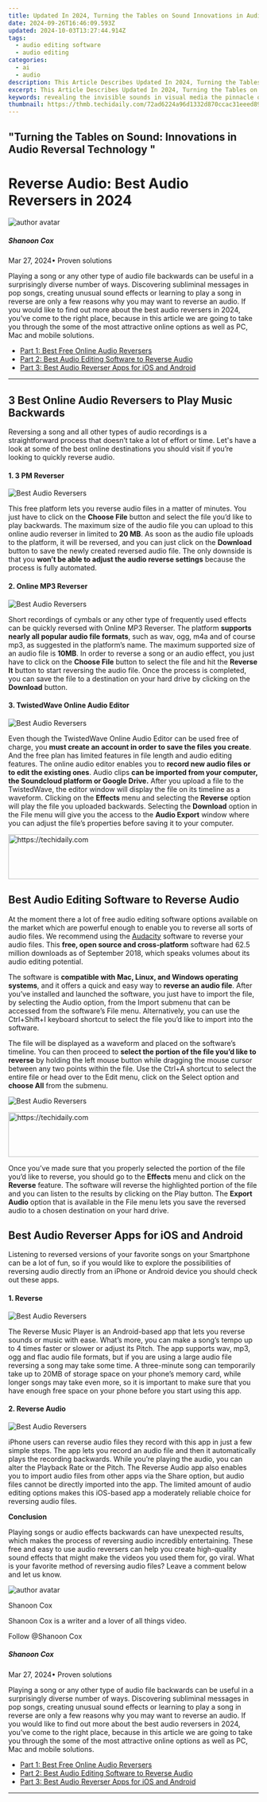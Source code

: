 ```yaml
---
title: Updated In 2024, Turning the Tables on Sound Innovations in Audio Reversal Technology
date: 2024-09-26T16:46:09.593Z
updated: 2024-10-03T13:27:44.914Z
tags: 
  - audio editing software
  - audio editing
categories: 
  - ai
  - audio
description: This Article Describes Updated In 2024, Turning the Tables on Sound Innovations in Audio Reversal Technology
excerpt: This Article Describes Updated In 2024, Turning the Tables on Sound Innovations in Audio Reversal Technology
keywords: revealing the invisible sounds in visual media the pinnacle of technology,techniques for sound isolation preventing noise contamination in audio capture,turning the tables on sound innovations in audio reversal technology,blending the tunes and pictures a step by step guide to audio video integration in current technology,mastering audio levels comprehensive tutorial on normalization techniques in vlc,innovations in audio production adding subtle fading techniques to your toolkit,the secrets of sound regulation mastering audio levels in davinci resolve
thumbnail: https://thmb.techidaily.com/72ad6224a96d1332d870ccac31eeed89a25da9895e91d61d746d246092f66e50.png
---
```


## "Turning the Tables on Sound: Innovations in Audio Reversal Technology "

# Reverse Audio: Best Audio Reversers in 2024

![author avatar](https://images.wondershare.com/filmora/article-images/shannon-cox.jpg)

##### Shanoon Cox

 Mar 27, 2024• Proven solutions

Playing a song or any other type of audio file backwards can be useful in a surprisingly diverse number of ways. Discovering subliminal messages in pop songs, creating unusual sound effects or learning to play a song in reverse are only a few reasons why you may want to reverse an audio. If you would like to find out more about the best audio reversers in 2024, you’ve come to the right place, because in this article we are going to take you through the some of the most attractive online options as well as PC, Mac and mobile solutions.

* [Part 1: Best Free Online Audio Reversers](#part1)
* [Part 2: Best Audio Editing Software to Reverse Audio](#part2)
* [Part 3: Best Audio Reverser Apps for iOS and Android](#part3)

---

## 3 Best Online Audio Reversers to Play Music Backwards

Reversing a song and all other types of audio recordings is a straightforward process that doesn’t take a lot of effort or time. Let's have a look at some of the best online destinations you should visit if you’re looking to quickly reverse audio.

#### 1. 3 PM Reverser

![Best Audio Reversers](https://images.wondershare.com/filmora/article-images/mp3-reverser-audio-reverser.jpg)

This free platform lets you reverse audio files in a matter of minutes. You just have to click on the **Choose File** button and select the file you’d like to play backwards. The maximum size of the audio file you can upload to this online audio reverser in limited to **20 MB**. As soon as the audio file uploads to the platform, it will be reversed, and you can just click on the **Download** button to save the newly created reversed audio file. The only downside is that you **won’t be able to adjust the audio reverse settings** because the process is fully automated.

#### 2. Online MP3 Reverser

![Best Audio Reversers](https://images.wondershare.com/filmora/article-images/online-mp3-reverser-audio.jpg)

Short recordings of cymbals or any other type of frequently used effects can be quickly reversed with Online MP3 Reverser. The platform **supports nearly all popular audio file formats**, such as wav, ogg, m4a and of course mp3, as suggested in the platform’s name. The maximum supported size of an audio file is **10MB**. In order to reverse a song or an audio effect, you just have to click on the **Choose File** button to select the file and hit the **Reverse It** button to start reversing the audio file. Once the process is completed, you can save the file to a destination on your hard drive by clicking on the **Download** button.

#### 3. TwistedWave Online Audio Editor

![Best Audio Reversers](https://images.wondershare.com/filmora/article-images/twistedwave-online-audio-reverser.jpg)

Even though the TwistedWave Online Audio Editor can be used free of charge, you **must create an account in order to save the files you create**. And the free plan has limited features in file length and audio editing features. The online audio editor enables you to **record new audio files or to edit the existing ones**. Audio clips **can be imported from your computer, the Soundcloud platform or Google Drive.** After you upload a file to the TwistedWave, the editor window will display the file on its timeline as a waveform. Clicking on the **Effects** menu and selecting the **Reverse** option will play the file you uploaded backwards. Selecting the **Download** option in the File menu will give you the access to the **Audio Export** window where you can adjust the file’s properties before saving it to your computer.

<!-- affiliate ads begin -->
<a href="https://ephamedtechinc.pxf.io/c/5597632/2137209/26400" target="_top" id="2137209">
  <img src="//a.impactradius-go.com/display-ad/26400-2137209" border="0" alt="https://techidaily.com" width="728" height="90"/>
</a>
<img height="0" width="0" src="https://ephamedtechinc.pxf.io/i/5597632/2137209/26400" style="position:absolute;visibility:hidden;" border="0" />
<!-- affiliate ads end -->

## Best Audio Editing Software to Reverse Audio

At the moment there a lot of free audio editing software options available on the market which are powerful enough to enable you to reverse all sorts of audio files. We recommend using the [Audacity](https://www.audacityteam.org/) software to reverse your audio files. This **free, open source and cross-platform** software had 62.5 million downloads as of September 2018, which speaks volumes about its audio editing potential.

The software is **compatible with Mac, Linux, and Windows operating systems**, and it offers a quick and easy way to **reverse an audio file**. After you’ve installed and launched the software, you just have to import the file, by selecting the Audio option, from the Import submenu that can be accessed from the software’s File menu. Alternatively, you can use the Ctrl+Shift+I keyboard shortcut to select the file you’d like to import into the software.

The file will be displayed as a waveform and placed on the software’s timeline. You can then proceed to **select the portion of the file you’d like to reverse** by holding the left mouse button while dragging the mouse cursor between any two points within the file. Use the Ctrl+A shortcut to select the entire file or head over to the Edit menu, click on the Select option and **choose All** from the submenu.

![Best Audio Reversers](https://images.wondershare.com/filmora/article-images/audacity-reverse-audio.jpg)

<!-- affiliate ads begin -->
<a href="https://ephamedtechinc.pxf.io/c/5597632/2136621/26400" target="_top" id="2136621">
  <img src="//a.impactradius-go.com/display-ad/26400-2136621" border="0" alt="https://techidaily.com" width="728" height="90"/>
</a>
<img height="0" width="0" src="https://ephamedtechinc.pxf.io/i/5597632/2136621/26400" style="position:absolute;visibility:hidden;" border="0" />
<!-- affiliate ads end -->

Once you’ve made sure that you properly selected the portion of the file you’d like to reverse, you should go to the **Effects** menu and click on the **Reverse** feature. The software will reverse the highlighted portion of the file and you can listen to the results by clicking on the Play button. The **Export Audio** option that is available in the File menu lets you save the reversed audio to a chosen destination on your hard drive.

## Best Audio Reverser Apps for iOS and Android

Listening to reversed versions of your favorite songs on your Smartphone can be a lot of fun, so if you would like to explore the possibilities of reversing audio directly from an iPhone or Android device you should check out these apps.

#### 1. Reverse

![Best Audio Reversers](https://images.wondershare.com/filmora/article-images/reverse-music-player-android-audio-reverser.jpg)

The Reverse Music Player is an Android-based app that lets you reverse sounds or music with ease. What’s more, you can make a song’s tempo up to 4 times faster or slower or adjust its Pitch. The app supports wav, mp3, ogg and flac audio file formats, but if you are using a large audio file reversing a song may take some time. A three-minute song can temporarily take up to 20MB of storage space on your phone’s memory card, while longer songs may take even more, so it is important to make sure that you have enough free space on your phone before you start using this app.

#### 2. Reverse Audio

![Best Audio Reversers](https://images.wondershare.com/filmora/article-images/reverse-audio-ios-audio-reverser.jpg)

iPhone users can reverse audio files they record with this app in just a few simple steps. The app lets you record an audio file and then it automatically plays the recording backwards. While you’re playing the audio, you can alter the Playback Rate or the Pitch. The Reverse Audio app also enables you to import audio files from other apps via the Share option, but audio files cannot be directly imported into the app. The limited amount of audio editing options makes this iOS-based app a moderately reliable choice for reversing audio files.

**Conclusion**

Playing songs or audio effects backwards can have unexpected results, which makes the process of reversing audio incredibly entertaining. These free and easy to use audio reversers can help you create high-quality sound effects that might make the videos you used them for, go viral. What is your favorite method of reversing audio files? Leave a comment below and let us know.

![author avatar](https://images.wondershare.com/filmora/article-images/shannon-cox.jpg)

Shanoon Cox

Shanoon Cox is a writer and a lover of all things video.

Follow @Shanoon Cox

##### Shanoon Cox

 Mar 27, 2024• Proven solutions

Playing a song or any other type of audio file backwards can be useful in a surprisingly diverse number of ways. Discovering subliminal messages in pop songs, creating unusual sound effects or learning to play a song in reverse are only a few reasons why you may want to reverse an audio. If you would like to find out more about the best audio reversers in 2024, you’ve come to the right place, because in this article we are going to take you through the some of the most attractive online options as well as PC, Mac and mobile solutions.

* [Part 1: Best Free Online Audio Reversers](#part1)
* [Part 2: Best Audio Editing Software to Reverse Audio](#part2)
* [Part 3: Best Audio Reverser Apps for iOS and Android](#part3)

---

<!-- affiliate ads begin -->
<span id="1531879">
					<video width="864" height="1536" style="cursor:pointer"
           poster="//a.impactradius-go.com/display-clicktoplayimage/1531879.png"
           onclick="if(!this.playClicked){this.play();this.setAttribute('controls',true);this.playClicked=true;}">
	   <source src="//a.impactradius-go.com/display-ad/16446-1531879">
	   <img src="//a.impactradius-go.com/display-clicktoplayimage/1531879.png" style="border: none; height: 100%; width: 100%; object-fit: contain">
	</video>
	<div style="width:540px;text-align:center"><a href="javascript:window.open(decodeURIComponent('https%3A%2F%2Flaganoo.pxf.io%2Fc%2F5597632%2F1531879%2F16446'), '_blank');void(0);">Click here</a></div>
</span>
<img height="0" width="0" src="https://imp.pxf.io/i/5597632/1531879/16446" style="position:absolute;visibility:hidden;" border="0" />
<!-- affiliate ads end -->

## 3 Best Online Audio Reversers to Play Music Backwards

Reversing a song and all other types of audio recordings is a straightforward process that doesn’t take a lot of effort or time. Let's have a look at some of the best online destinations you should visit if you’re looking to quickly reverse audio.

#### 1. 3 PM Reverser

![Best Audio Reversers](https://images.wondershare.com/filmora/article-images/mp3-reverser-audio-reverser.jpg)

This free platform lets you reverse audio files in a matter of minutes. You just have to click on the **Choose File** button and select the file you’d like to play backwards. The maximum size of the audio file you can upload to this online audio reverser in limited to **20 MB**. As soon as the audio file uploads to the platform, it will be reversed, and you can just click on the **Download** button to save the newly created reversed audio file. The only downside is that you **won’t be able to adjust the audio reverse settings** because the process is fully automated.

#### 2. Online MP3 Reverser

![Best Audio Reversers](https://images.wondershare.com/filmora/article-images/online-mp3-reverser-audio.jpg)

Short recordings of cymbals or any other type of frequently used effects can be quickly reversed with Online MP3 Reverser. The platform **supports nearly all popular audio file formats**, such as wav, ogg, m4a and of course mp3, as suggested in the platform’s name. The maximum supported size of an audio file is **10MB**. In order to reverse a song or an audio effect, you just have to click on the **Choose File** button to select the file and hit the **Reverse It** button to start reversing the audio file. Once the process is completed, you can save the file to a destination on your hard drive by clicking on the **Download** button.

#### 3. TwistedWave Online Audio Editor

![Best Audio Reversers](https://images.wondershare.com/filmora/article-images/twistedwave-online-audio-reverser.jpg)

Even though the TwistedWave Online Audio Editor can be used free of charge, you **must create an account in order to save the files you create**. And the free plan has limited features in file length and audio editing features. The online audio editor enables you to **record new audio files or to edit the existing ones**. Audio clips **can be imported from your computer, the Soundcloud platform or Google Drive.** After you upload a file to the TwistedWave, the editor window will display the file on its timeline as a waveform. Clicking on the **Effects** menu and selecting the **Reverse** option will play the file you uploaded backwards. Selecting the **Download** option in the File menu will give you the access to the **Audio Export** window where you can adjust the file’s properties before saving it to your computer.

## Best Audio Editing Software to Reverse Audio

At the moment there a lot of free audio editing software options available on the market which are powerful enough to enable you to reverse all sorts of audio files. We recommend using the [Audacity](https://www.audacityteam.org/) software to reverse your audio files. This **free, open source and cross-platform** software had 62.5 million downloads as of September 2018, which speaks volumes about its audio editing potential.

The software is **compatible with Mac, Linux, and Windows operating systems**, and it offers a quick and easy way to **reverse an audio file**. After you’ve installed and launched the software, you just have to import the file, by selecting the Audio option, from the Import submenu that can be accessed from the software’s File menu. Alternatively, you can use the Ctrl+Shift+I keyboard shortcut to select the file you’d like to import into the software.

The file will be displayed as a waveform and placed on the software’s timeline. You can then proceed to **select the portion of the file you’d like to reverse** by holding the left mouse button while dragging the mouse cursor between any two points within the file. Use the Ctrl+A shortcut to select the entire file or head over to the Edit menu, click on the Select option and **choose All** from the submenu.

![Best Audio Reversers](https://images.wondershare.com/filmora/article-images/audacity-reverse-audio.jpg)

Once you’ve made sure that you properly selected the portion of the file you’d like to reverse, you should go to the **Effects** menu and click on the **Reverse** feature. The software will reverse the highlighted portion of the file and you can listen to the results by clicking on the Play button. The **Export Audio** option that is available in the File menu lets you save the reversed audio to a chosen destination on your hard drive.

<!-- affiliate ads begin -->
<a href="https://aligracehair.sjv.io/c/5597632/2135408/19272" target="_top" id="2135408">
  <img src="//a.impactradius-go.com/display-ad/19272-2135408" border="0" alt="https://techidaily.com" width="120" height="90"/>
</a>
<img height="0" width="0" src="https://aligracehair.sjv.io/i/5597632/2135408/19272" style="position:absolute;visibility:hidden;" border="0" />
<!-- affiliate ads end -->

## Best Audio Reverser Apps for iOS and Android

Listening to reversed versions of your favorite songs on your Smartphone can be a lot of fun, so if you would like to explore the possibilities of reversing audio directly from an iPhone or Android device you should check out these apps.

#### 1. Reverse

![Best Audio Reversers](https://images.wondershare.com/filmora/article-images/reverse-music-player-android-audio-reverser.jpg)

The Reverse Music Player is an Android-based app that lets you reverse sounds or music with ease. What’s more, you can make a song’s tempo up to 4 times faster or slower or adjust its Pitch. The app supports wav, mp3, ogg and flac audio file formats, but if you are using a large audio file reversing a song may take some time. A three-minute song can temporarily take up to 20MB of storage space on your phone’s memory card, while longer songs may take even more, so it is important to make sure that you have enough free space on your phone before you start using this app.

#### 2. Reverse Audio

![Best Audio Reversers](https://images.wondershare.com/filmora/article-images/reverse-audio-ios-audio-reverser.jpg)

iPhone users can reverse audio files they record with this app in just a few simple steps. The app lets you record an audio file and then it automatically plays the recording backwards. While you’re playing the audio, you can alter the Playback Rate or the Pitch. The Reverse Audio app also enables you to import audio files from other apps via the Share option, but audio files cannot be directly imported into the app. The limited amount of audio editing options makes this iOS-based app a moderately reliable choice for reversing audio files.

**Conclusion**

Playing songs or audio effects backwards can have unexpected results, which makes the process of reversing audio incredibly entertaining. These free and easy to use audio reversers can help you create high-quality sound effects that might make the videos you used them for, go viral. What is your favorite method of reversing audio files? Leave a comment below and let us know.

![author avatar](https://images.wondershare.com/filmora/article-images/shannon-cox.jpg)

Shanoon Cox

Shanoon Cox is a writer and a lover of all things video.

Follow @Shanoon Cox

##### Shanoon Cox

 Mar 27, 2024• Proven solutions

Playing a song or any other type of audio file backwards can be useful in a surprisingly diverse number of ways. Discovering subliminal messages in pop songs, creating unusual sound effects or learning to play a song in reverse are only a few reasons why you may want to reverse an audio. If you would like to find out more about the best audio reversers in 2024, you’ve come to the right place, because in this article we are going to take you through the some of the most attractive online options as well as PC, Mac and mobile solutions.

* [Part 1: Best Free Online Audio Reversers](#part1)
* [Part 2: Best Audio Editing Software to Reverse Audio](#part2)
* [Part 3: Best Audio Reverser Apps for iOS and Android](#part3)

---

## 3 Best Online Audio Reversers to Play Music Backwards

Reversing a song and all other types of audio recordings is a straightforward process that doesn’t take a lot of effort or time. Let's have a look at some of the best online destinations you should visit if you’re looking to quickly reverse audio.

#### 1. 3 PM Reverser

![Best Audio Reversers](https://images.wondershare.com/filmora/article-images/mp3-reverser-audio-reverser.jpg)

This free platform lets you reverse audio files in a matter of minutes. You just have to click on the **Choose File** button and select the file you’d like to play backwards. The maximum size of the audio file you can upload to this online audio reverser in limited to **20 MB**. As soon as the audio file uploads to the platform, it will be reversed, and you can just click on the **Download** button to save the newly created reversed audio file. The only downside is that you **won’t be able to adjust the audio reverse settings** because the process is fully automated.

#### 2. Online MP3 Reverser

![Best Audio Reversers](https://images.wondershare.com/filmora/article-images/online-mp3-reverser-audio.jpg)

Short recordings of cymbals or any other type of frequently used effects can be quickly reversed with Online MP3 Reverser. The platform **supports nearly all popular audio file formats**, such as wav, ogg, m4a and of course mp3, as suggested in the platform’s name. The maximum supported size of an audio file is **10MB**. In order to reverse a song or an audio effect, you just have to click on the **Choose File** button to select the file and hit the **Reverse It** button to start reversing the audio file. Once the process is completed, you can save the file to a destination on your hard drive by clicking on the **Download** button.

#### 3. TwistedWave Online Audio Editor

![Best Audio Reversers](https://images.wondershare.com/filmora/article-images/twistedwave-online-audio-reverser.jpg)

Even though the TwistedWave Online Audio Editor can be used free of charge, you **must create an account in order to save the files you create**. And the free plan has limited features in file length and audio editing features. The online audio editor enables you to **record new audio files or to edit the existing ones**. Audio clips **can be imported from your computer, the Soundcloud platform or Google Drive.** After you upload a file to the TwistedWave, the editor window will display the file on its timeline as a waveform. Clicking on the **Effects** menu and selecting the **Reverse** option will play the file you uploaded backwards. Selecting the **Download** option in the File menu will give you the access to the **Audio Export** window where you can adjust the file’s properties before saving it to your computer.

## Best Audio Editing Software to Reverse Audio

At the moment there a lot of free audio editing software options available on the market which are powerful enough to enable you to reverse all sorts of audio files. We recommend using the [Audacity](https://www.audacityteam.org/) software to reverse your audio files. This **free, open source and cross-platform** software had 62.5 million downloads as of September 2018, which speaks volumes about its audio editing potential.

The software is **compatible with Mac, Linux, and Windows operating systems**, and it offers a quick and easy way to **reverse an audio file**. After you’ve installed and launched the software, you just have to import the file, by selecting the Audio option, from the Import submenu that can be accessed from the software’s File menu. Alternatively, you can use the Ctrl+Shift+I keyboard shortcut to select the file you’d like to import into the software.

The file will be displayed as a waveform and placed on the software’s timeline. You can then proceed to **select the portion of the file you’d like to reverse** by holding the left mouse button while dragging the mouse cursor between any two points within the file. Use the Ctrl+A shortcut to select the entire file or head over to the Edit menu, click on the Select option and **choose All** from the submenu.

![Best Audio Reversers](https://images.wondershare.com/filmora/article-images/audacity-reverse-audio.jpg)

Once you’ve made sure that you properly selected the portion of the file you’d like to reverse, you should go to the **Effects** menu and click on the **Reverse** feature. The software will reverse the highlighted portion of the file and you can listen to the results by clicking on the Play button. The **Export Audio** option that is available in the File menu lets you save the reversed audio to a chosen destination on your hard drive.

## Best Audio Reverser Apps for iOS and Android

Listening to reversed versions of your favorite songs on your Smartphone can be a lot of fun, so if you would like to explore the possibilities of reversing audio directly from an iPhone or Android device you should check out these apps.

#### 1. Reverse

![Best Audio Reversers](https://images.wondershare.com/filmora/article-images/reverse-music-player-android-audio-reverser.jpg)

The Reverse Music Player is an Android-based app that lets you reverse sounds or music with ease. What’s more, you can make a song’s tempo up to 4 times faster or slower or adjust its Pitch. The app supports wav, mp3, ogg and flac audio file formats, but if you are using a large audio file reversing a song may take some time. A three-minute song can temporarily take up to 20MB of storage space on your phone’s memory card, while longer songs may take even more, so it is important to make sure that you have enough free space on your phone before you start using this app.

#### 2. Reverse Audio

![Best Audio Reversers](https://images.wondershare.com/filmora/article-images/reverse-audio-ios-audio-reverser.jpg)

iPhone users can reverse audio files they record with this app in just a few simple steps. The app lets you record an audio file and then it automatically plays the recording backwards. While you’re playing the audio, you can alter the Playback Rate or the Pitch. The Reverse Audio app also enables you to import audio files from other apps via the Share option, but audio files cannot be directly imported into the app. The limited amount of audio editing options makes this iOS-based app a moderately reliable choice for reversing audio files.

**Conclusion**

Playing songs or audio effects backwards can have unexpected results, which makes the process of reversing audio incredibly entertaining. These free and easy to use audio reversers can help you create high-quality sound effects that might make the videos you used them for, go viral. What is your favorite method of reversing audio files? Leave a comment below and let us know.

![author avatar](https://images.wondershare.com/filmora/article-images/shannon-cox.jpg)

Shanoon Cox

Shanoon Cox is a writer and a lover of all things video.

Follow @Shanoon Cox

##### Shanoon Cox

 Mar 27, 2024• Proven solutions

Playing a song or any other type of audio file backwards can be useful in a surprisingly diverse number of ways. Discovering subliminal messages in pop songs, creating unusual sound effects or learning to play a song in reverse are only a few reasons why you may want to reverse an audio. If you would like to find out more about the best audio reversers in 2024, you’ve come to the right place, because in this article we are going to take you through the some of the most attractive online options as well as PC, Mac and mobile solutions.

* [Part 1: Best Free Online Audio Reversers](#part1)
* [Part 2: Best Audio Editing Software to Reverse Audio](#part2)
* [Part 3: Best Audio Reverser Apps for iOS and Android](#part3)

---

## 3 Best Online Audio Reversers to Play Music Backwards

Reversing a song and all other types of audio recordings is a straightforward process that doesn’t take a lot of effort or time. Let's have a look at some of the best online destinations you should visit if you’re looking to quickly reverse audio.

#### 1. 3 PM Reverser

![Best Audio Reversers](https://images.wondershare.com/filmora/article-images/mp3-reverser-audio-reverser.jpg)

This free platform lets you reverse audio files in a matter of minutes. You just have to click on the **Choose File** button and select the file you’d like to play backwards. The maximum size of the audio file you can upload to this online audio reverser in limited to **20 MB**. As soon as the audio file uploads to the platform, it will be reversed, and you can just click on the **Download** button to save the newly created reversed audio file. The only downside is that you **won’t be able to adjust the audio reverse settings** because the process is fully automated.

#### 2. Online MP3 Reverser

![Best Audio Reversers](https://images.wondershare.com/filmora/article-images/online-mp3-reverser-audio.jpg)

Short recordings of cymbals or any other type of frequently used effects can be quickly reversed with Online MP3 Reverser. The platform **supports nearly all popular audio file formats**, such as wav, ogg, m4a and of course mp3, as suggested in the platform’s name. The maximum supported size of an audio file is **10MB**. In order to reverse a song or an audio effect, you just have to click on the **Choose File** button to select the file and hit the **Reverse It** button to start reversing the audio file. Once the process is completed, you can save the file to a destination on your hard drive by clicking on the **Download** button.

#### 3. TwistedWave Online Audio Editor

![Best Audio Reversers](https://images.wondershare.com/filmora/article-images/twistedwave-online-audio-reverser.jpg)

Even though the TwistedWave Online Audio Editor can be used free of charge, you **must create an account in order to save the files you create**. And the free plan has limited features in file length and audio editing features. The online audio editor enables you to **record new audio files or to edit the existing ones**. Audio clips **can be imported from your computer, the Soundcloud platform or Google Drive.** After you upload a file to the TwistedWave, the editor window will display the file on its timeline as a waveform. Clicking on the **Effects** menu and selecting the **Reverse** option will play the file you uploaded backwards. Selecting the **Download** option in the File menu will give you the access to the **Audio Export** window where you can adjust the file’s properties before saving it to your computer.

## Best Audio Editing Software to Reverse Audio

At the moment there a lot of free audio editing software options available on the market which are powerful enough to enable you to reverse all sorts of audio files. We recommend using the [Audacity](https://www.audacityteam.org/) software to reverse your audio files. This **free, open source and cross-platform** software had 62.5 million downloads as of September 2018, which speaks volumes about its audio editing potential.

The software is **compatible with Mac, Linux, and Windows operating systems**, and it offers a quick and easy way to **reverse an audio file**. After you’ve installed and launched the software, you just have to import the file, by selecting the Audio option, from the Import submenu that can be accessed from the software’s File menu. Alternatively, you can use the Ctrl+Shift+I keyboard shortcut to select the file you’d like to import into the software.

The file will be displayed as a waveform and placed on the software’s timeline. You can then proceed to **select the portion of the file you’d like to reverse** by holding the left mouse button while dragging the mouse cursor between any two points within the file. Use the Ctrl+A shortcut to select the entire file or head over to the Edit menu, click on the Select option and **choose All** from the submenu.

![Best Audio Reversers](https://images.wondershare.com/filmora/article-images/audacity-reverse-audio.jpg)

Once you’ve made sure that you properly selected the portion of the file you’d like to reverse, you should go to the **Effects** menu and click on the **Reverse** feature. The software will reverse the highlighted portion of the file and you can listen to the results by clicking on the Play button. The **Export Audio** option that is available in the File menu lets you save the reversed audio to a chosen destination on your hard drive.

## Best Audio Reverser Apps for iOS and Android

Listening to reversed versions of your favorite songs on your Smartphone can be a lot of fun, so if you would like to explore the possibilities of reversing audio directly from an iPhone or Android device you should check out these apps.

#### 1. Reverse

![Best Audio Reversers](https://images.wondershare.com/filmora/article-images/reverse-music-player-android-audio-reverser.jpg)

The Reverse Music Player is an Android-based app that lets you reverse sounds or music with ease. What’s more, you can make a song’s tempo up to 4 times faster or slower or adjust its Pitch. The app supports wav, mp3, ogg and flac audio file formats, but if you are using a large audio file reversing a song may take some time. A three-minute song can temporarily take up to 20MB of storage space on your phone’s memory card, while longer songs may take even more, so it is important to make sure that you have enough free space on your phone before you start using this app.

#### 2. Reverse Audio

![Best Audio Reversers](https://images.wondershare.com/filmora/article-images/reverse-audio-ios-audio-reverser.jpg)

iPhone users can reverse audio files they record with this app in just a few simple steps. The app lets you record an audio file and then it automatically plays the recording backwards. While you’re playing the audio, you can alter the Playback Rate or the Pitch. The Reverse Audio app also enables you to import audio files from other apps via the Share option, but audio files cannot be directly imported into the app. The limited amount of audio editing options makes this iOS-based app a moderately reliable choice for reversing audio files.

**Conclusion**

Playing songs or audio effects backwards can have unexpected results, which makes the process of reversing audio incredibly entertaining. These free and easy to use audio reversers can help you create high-quality sound effects that might make the videos you used them for, go viral. What is your favorite method of reversing audio files? Leave a comment below and let us know.

![author avatar](https://images.wondershare.com/filmora/article-images/shannon-cox.jpg)

Shanoon Cox

Shanoon Cox is a writer and a lover of all things video.

Follow @Shanoon Cox

<ins class="adsbygoogle"
     style="display:block"
     data-ad-format="autorelaxed"
     data-ad-client="ca-pub-7571918770474297"
     data-ad-slot="1223367746"></ins>

<ins class="adsbygoogle"
     style="display:block"
     data-ad-format="autorelaxed"
     data-ad-client="ca-pub-7571918770474297"
     data-ad-slot="1223367746"></ins>

## "The Ultimate Guide to Charming and Unique Ringtones"

Cut mp3, cut ringtone application help you cut a favorite part of an audio song, a music file. You can use the cut result as ringtone, alarm, notification tone or a music song. You can manage cut results easily and you can share them with your friends.

This app is a best choice to make your own ringtones (support WAV, FLAC, AAC formats). User can record a live audio then use this app as editor to edit and trim the best parts.  
editor supports MP3, WAV, AAC, AMR, FLAC and most other music formats. Music editor, alarm tone maker, ringtone cutter or notification tone creator are other names of this application.

<!-- affiliate ads begin -->
<a href="https://appsumo.8odi.net/c/5597632/2151864/7443" target="_top" id="2151864">
  <img src="//a.impactradius-go.com/display-ad/7443-2151864" border="0" alt="https://techidaily.com" width="600" height="90"/>
</a>
<img height="0" width="0" src="https://appsumo.8odi.net/i/5597632/2151864/7443" style="position:absolute;visibility:hidden;" border="0" />
<!-- affiliate ads end -->

## 1\. MP3 CUTTER AND RINGTONE MAKER

Professional audio editor. MP3 Cutter & Ringtone Maker enables you to select audio length quickly with waveform zooming or one tap to set start time or end time manually. And you can trim music and re-edit music clips inside the audio editor. ♪ Efficient audio trimmer.

### STEPS ON HOW TO USE MP3 CUTTER AND RINGTONE MAKER

You can quickly create a ringtone with this powerful Ringtone maker app within a few simple steps:-  
  
Step 1:- Install this amazing ringtone maker app by searching Mp3 Cutter & Video Cutter App on the play store.  
  
Step 2:- After installation. Click on the Audio Cutter icon

Step 3:- Now select your favorite song that you want to use as your Ringtone.  
  
Step 4:- Select the part that you want to save as a ringtone & click on the save button.  
  
Step 5:- Now that you have successfully created your Audio. You can choose it as your ringtone by selecting the (Set as a ringtone) option from your system audio player.

## 2\. INSHOT RINGTONE MAKER

InShot MP3 Cutter and Ringtone Maker is a ringtone maker app that lets us customize an Android smartphone or tablet. From its main menu, we will be able to access different tones and audios to use at will after watching an advertisement or switching to pro mode.

InShot Ringtone maker is at the top of the interface. Here, a series of audio editing tools are displayed that offers us the possibility to edit all the sound files that we have stored on our Android device.

Also, this app supports lots of audio file types, such as MP3, WAV, FLAC, or M4A. On the other hand, we can also convert the formats, adjust the bit rate of each audio, change the volume, edit the audio file tags, and in general, customize each ringtone. And the APK file download is free of charge.

## 3\. FREE MP3 CUTTER - RINGTONE MAKER

With MP3 Cutter & Ringtone Maker, you can easily trim music, merge music, mix music and accurately cut out the tuneful part of music and set it as a unique ringtone for every contact. Customizing your own alarm/notification is also viable. It even supports bitrate & volume adjustment to create the highest quality melody for you.

All you have to do to create a ringtone is select the song you want to use, and then mark out the range of the song you want to be played. All this can take be done with just a few taps on the screen. Once you have finished working with a song, you can save the results on your terminal, for use as an alarm, ringtone, etc.  
  
MP3 Cutter and Ringtone Maker is an easy to use tool that can be used to create some really fun ringtones. Among other things, you can record and cut out fragments of conversations with your friends, or use audio from any film or video.

<!-- affiliate ads begin -->
<a href="https://aligracehair.sjv.io/c/5597632/2135416/19272" target="_top" id="2135416">
  <img src="//a.impactradius-go.com/display-ad/19272-2135416" border="0" alt="https://techidaily.com" width="336" height="90"/>
</a>
<img height="0" width="0" src="https://aligracehair.sjv.io/i/5597632/2135416/19272" style="position:absolute;visibility:hidden;" border="0" />
<!-- affiliate ads end -->

## 4\. RINGTONE MAKER FOR IOS

A completely free ringtone production software. Without connection to the computer, the ringtone can be produced via iPhone. Set the song collected by you as ringtone.  
  
The APP size is only about 20Mb after optimization (slight difference between different models). Your iPhone ringtone can be produced quickly after quick downloading. Based on the latest production method, the ringtone production can be completed within several seconds.  
  
Each iPhone user can successfully produce the ringtone. In case of any problem arising in the process of producing the ringtone, directly contact us as per the contact way in the app to get one-to-one help free of charge.

## CONCLUSION

Admittedly, there are countless other apps in the store that can do the job of changing your iPhone/Android ringtones. But not every app deserves your time or attention. However, creating custom ringtones still involves some steps. So, if you’re not sure about how to make a ringtone on iPhone Android yet, don’t worry. The above guides can provide you with baby steps to help you navigate through.

<ins class="adsbygoogle"
     style="display:block"
     data-ad-format="autorelaxed"
     data-ad-client="ca-pub-7571918770474297"
     data-ad-slot="1223367746"></ins>

## "Melody in Reverse: Top 5 Nonlinear Audio Visuals From This Year"

# 5 Best Backwards Music Videos

![author avatar](https://lh5.googleusercontent.com/-AIMmjowaFs4/AAAAAAAAAAI/AAAAAAAAABc/Y5UmwDaI7HU/s250-c-k/photo.jpg)

##### Liza Brown

 Mar 27, 2024• Proven solutions

 Video reverse is undoubtedly a fantastic way to demonstrate a scene in an interesting way. Filmed normally and then played backwards, this kind of videos can sometimes produce some amazing visual effects. If you want to know some pretty good videos that are played with video reversal, or backwards as some may call it, and learn from their creativeness so as to create one of your own, then you have certainly come to the right place. The following 5 videos top our list of the best backwards music videos.

<!-- affiliate ads begin -->
<a href="https://unicoeye.pxf.io/c/5597632/2134240/18498" target="_top" id="2134240">
  <img src="//a.impactradius-go.com/display-ad/18498-2134240" border="0" alt="https://techidaily.com" width="540" height="90"/>
</a>
<img height="0" width="0" src="https://unicoeye.pxf.io/i/5597632/2134240/18498" style="position:absolute;visibility:hidden;" border="0" />
<!-- affiliate ads end -->

## 5 of the Best Backwards music videos

### 1\. Forward by Messe Kopp

 This video was created by Messe Kopp and it is a perfect example of how backwards video techniques have evolved over recent years. It uses all the things that you would normally see in a backwards video and it really is a great video as well. You will also find that the backwards technique adds a complete new dynamic to the video as well so it really is interesting to watch. On top of this, the song is great and the whole scene works really well so you can already start to see how the backwards technique is becoming more and more prominent in today's industry.

### 2\. 2 Guys, 600 Pillows

 Have you ever wondered what 600 pillows look like? Well now you know. The guys start by throwing pillows onto the bed and the great thing is that it is all in reverse. On top of this, it also shows the guys jump onto the pillows and the entire scene is reversed. The song that is played over the video is also great when you take a look at the way it is filmed so why not give it a watch for yourself to see the great filming styles that are present.

### 3\. Tongue Tied

 This video is by a band called GroupLove and it was directed by Jordan Bahat. The video starts with a comical opening and after a few seconds you can start to see the backwards filming style. He starts by running backwards and before you know it, there are some wrestlers in masks following him. This video has plenty of things to show you and the effects are well and truly fantastic.

### 4. Drop

 This is called the Drop Video and it is by a group called the Pharcyde. Spike Jonze directed this and he came up with the idea for it as well. It has a very similar style to the first video and it is all filmed in the street. The group perform plenty of dance moves and this continues to add to the style and interest that this video has to offer.

### 5\. Rivers

 This video was done by a group called Small Feet and it really does have a lot to offer, from start to finish. Even though this video made it to number 5 on the list, doesn't mean that it isn't interesting. It was directed by Oskar Wrango and it uses nature in an attempt to tell the story of the song. This is unlike the videos that have been mentioned before and it certainly delivers an interesting result.

 So there you have it, the top 5 backwards music videos. Some of them include more backward shots when compared to others but that doesn't mean that they are any less interesting to watch. Some of them will blow you away and it just goes to show the amount of power and emotion that you can inject by simply using this technique in your own videos. Why don't you give it a go for yourself today by seeing what you can accomplish? You'd be surprised at the results and it gives you a complete new canvas to work with as well so there are plenty of options available when choosing the overall theme and style.

![author avatar](https://lh5.googleusercontent.com/-AIMmjowaFs4/AAAAAAAAAAI/AAAAAAAAABc/Y5UmwDaI7HU/s250-c-k/photo.jpg)

Liza Brown

Liza Brown is a writer and a lover of all things video.

Follow @Liza Brown

##### Liza Brown

 Mar 27, 2024• Proven solutions

 Video reverse is undoubtedly a fantastic way to demonstrate a scene in an interesting way. Filmed normally and then played backwards, this kind of videos can sometimes produce some amazing visual effects. If you want to know some pretty good videos that are played with video reversal, or backwards as some may call it, and learn from their creativeness so as to create one of your own, then you have certainly come to the right place. The following 5 videos top our list of the best backwards music videos.

## 5 of the Best Backwards music videos

### 1\. Forward by Messe Kopp

 This video was created by Messe Kopp and it is a perfect example of how backwards video techniques have evolved over recent years. It uses all the things that you would normally see in a backwards video and it really is a great video as well. You will also find that the backwards technique adds a complete new dynamic to the video as well so it really is interesting to watch. On top of this, the song is great and the whole scene works really well so you can already start to see how the backwards technique is becoming more and more prominent in today's industry.

### 2\. 2 Guys, 600 Pillows

 Have you ever wondered what 600 pillows look like? Well now you know. The guys start by throwing pillows onto the bed and the great thing is that it is all in reverse. On top of this, it also shows the guys jump onto the pillows and the entire scene is reversed. The song that is played over the video is also great when you take a look at the way it is filmed so why not give it a watch for yourself to see the great filming styles that are present.

### 3\. Tongue Tied

 This video is by a band called GroupLove and it was directed by Jordan Bahat. The video starts with a comical opening and after a few seconds you can start to see the backwards filming style. He starts by running backwards and before you know it, there are some wrestlers in masks following him. This video has plenty of things to show you and the effects are well and truly fantastic.

### 4. Drop

 This is called the Drop Video and it is by a group called the Pharcyde. Spike Jonze directed this and he came up with the idea for it as well. It has a very similar style to the first video and it is all filmed in the street. The group perform plenty of dance moves and this continues to add to the style and interest that this video has to offer.

### 5\. Rivers

 This video was done by a group called Small Feet and it really does have a lot to offer, from start to finish. Even though this video made it to number 5 on the list, doesn't mean that it isn't interesting. It was directed by Oskar Wrango and it uses nature in an attempt to tell the story of the song. This is unlike the videos that have been mentioned before and it certainly delivers an interesting result.

 So there you have it, the top 5 backwards music videos. Some of them include more backward shots when compared to others but that doesn't mean that they are any less interesting to watch. Some of them will blow you away and it just goes to show the amount of power and emotion that you can inject by simply using this technique in your own videos. Why don't you give it a go for yourself today by seeing what you can accomplish? You'd be surprised at the results and it gives you a complete new canvas to work with as well so there are plenty of options available when choosing the overall theme and style.

![author avatar](https://lh5.googleusercontent.com/-AIMmjowaFs4/AAAAAAAAAAI/AAAAAAAAABc/Y5UmwDaI7HU/s250-c-k/photo.jpg)

Liza Brown

Liza Brown is a writer and a lover of all things video.

Follow @Liza Brown

##### Liza Brown

 Mar 27, 2024• Proven solutions

 Video reverse is undoubtedly a fantastic way to demonstrate a scene in an interesting way. Filmed normally and then played backwards, this kind of videos can sometimes produce some amazing visual effects. If you want to know some pretty good videos that are played with video reversal, or backwards as some may call it, and learn from their creativeness so as to create one of your own, then you have certainly come to the right place. The following 5 videos top our list of the best backwards music videos.

## 5 of the Best Backwards music videos

### 1\. Forward by Messe Kopp

 This video was created by Messe Kopp and it is a perfect example of how backwards video techniques have evolved over recent years. It uses all the things that you would normally see in a backwards video and it really is a great video as well. You will also find that the backwards technique adds a complete new dynamic to the video as well so it really is interesting to watch. On top of this, the song is great and the whole scene works really well so you can already start to see how the backwards technique is becoming more and more prominent in today's industry.

### 2\. 2 Guys, 600 Pillows

 Have you ever wondered what 600 pillows look like? Well now you know. The guys start by throwing pillows onto the bed and the great thing is that it is all in reverse. On top of this, it also shows the guys jump onto the pillows and the entire scene is reversed. The song that is played over the video is also great when you take a look at the way it is filmed so why not give it a watch for yourself to see the great filming styles that are present.

<!-- affiliate ads begin -->
<a href="https://malaysia-healthcare-travel-council.pxf.io/c/5597632/1557743/17382" target="_top" id="1557743">
  <img src="//a.impactradius-go.com/display-ad/17382-1557743" border="0" alt="https://techidaily.com" width="728" height="90"/>
</a>
<img height="0" width="0" src="https://malaysia-healthcare-travel-council.pxf.io/i/5597632/1557743/17382" style="position:absolute;visibility:hidden;" border="0" />
<!-- affiliate ads end -->

### 3\. Tongue Tied

 This video is by a band called GroupLove and it was directed by Jordan Bahat. The video starts with a comical opening and after a few seconds you can start to see the backwards filming style. He starts by running backwards and before you know it, there are some wrestlers in masks following him. This video has plenty of things to show you and the effects are well and truly fantastic.

### 4. Drop

 This is called the Drop Video and it is by a group called the Pharcyde. Spike Jonze directed this and he came up with the idea for it as well. It has a very similar style to the first video and it is all filmed in the street. The group perform plenty of dance moves and this continues to add to the style and interest that this video has to offer.

### 5\. Rivers

 This video was done by a group called Small Feet and it really does have a lot to offer, from start to finish. Even though this video made it to number 5 on the list, doesn't mean that it isn't interesting. It was directed by Oskar Wrango and it uses nature in an attempt to tell the story of the song. This is unlike the videos that have been mentioned before and it certainly delivers an interesting result.

 So there you have it, the top 5 backwards music videos. Some of them include more backward shots when compared to others but that doesn't mean that they are any less interesting to watch. Some of them will blow you away and it just goes to show the amount of power and emotion that you can inject by simply using this technique in your own videos. Why don't you give it a go for yourself today by seeing what you can accomplish? You'd be surprised at the results and it gives you a complete new canvas to work with as well so there are plenty of options available when choosing the overall theme and style.

![author avatar](https://lh5.googleusercontent.com/-AIMmjowaFs4/AAAAAAAAAAI/AAAAAAAAABc/Y5UmwDaI7HU/s250-c-k/photo.jpg)

Liza Brown

Liza Brown is a writer and a lover of all things video.

Follow @Liza Brown

##### Liza Brown

 Mar 27, 2024• Proven solutions

 Video reverse is undoubtedly a fantastic way to demonstrate a scene in an interesting way. Filmed normally and then played backwards, this kind of videos can sometimes produce some amazing visual effects. If you want to know some pretty good videos that are played with video reversal, or backwards as some may call it, and learn from their creativeness so as to create one of your own, then you have certainly come to the right place. The following 5 videos top our list of the best backwards music videos.

## 5 of the Best Backwards music videos

### 1\. Forward by Messe Kopp

 This video was created by Messe Kopp and it is a perfect example of how backwards video techniques have evolved over recent years. It uses all the things that you would normally see in a backwards video and it really is a great video as well. You will also find that the backwards technique adds a complete new dynamic to the video as well so it really is interesting to watch. On top of this, the song is great and the whole scene works really well so you can already start to see how the backwards technique is becoming more and more prominent in today's industry.

### 2\. 2 Guys, 600 Pillows

 Have you ever wondered what 600 pillows look like? Well now you know. The guys start by throwing pillows onto the bed and the great thing is that it is all in reverse. On top of this, it also shows the guys jump onto the pillows and the entire scene is reversed. The song that is played over the video is also great when you take a look at the way it is filmed so why not give it a watch for yourself to see the great filming styles that are present.

### 3\. Tongue Tied

 This video is by a band called GroupLove and it was directed by Jordan Bahat. The video starts with a comical opening and after a few seconds you can start to see the backwards filming style. He starts by running backwards and before you know it, there are some wrestlers in masks following him. This video has plenty of things to show you and the effects are well and truly fantastic.

### 4. Drop

 This is called the Drop Video and it is by a group called the Pharcyde. Spike Jonze directed this and he came up with the idea for it as well. It has a very similar style to the first video and it is all filmed in the street. The group perform plenty of dance moves and this continues to add to the style and interest that this video has to offer.

### 5\. Rivers

 This video was done by a group called Small Feet and it really does have a lot to offer, from start to finish. Even though this video made it to number 5 on the list, doesn't mean that it isn't interesting. It was directed by Oskar Wrango and it uses nature in an attempt to tell the story of the song. This is unlike the videos that have been mentioned before and it certainly delivers an interesting result.

 So there you have it, the top 5 backwards music videos. Some of them include more backward shots when compared to others but that doesn't mean that they are any less interesting to watch. Some of them will blow you away and it just goes to show the amount of power and emotion that you can inject by simply using this technique in your own videos. Why don't you give it a go for yourself today by seeing what you can accomplish? You'd be surprised at the results and it gives you a complete new canvas to work with as well so there are plenty of options available when choosing the overall theme and style.

![author avatar](https://lh5.googleusercontent.com/-AIMmjowaFs4/AAAAAAAAAAI/AAAAAAAAABc/Y5UmwDaI7HU/s250-c-k/photo.jpg)

Liza Brown

Liza Brown is a writer and a lover of all things video.

Follow @Liza Brown

<ins class="adsbygoogle"
     style="display:block"
     data-ad-format="autorelaxed"
     data-ad-client="ca-pub-7571918770474297"
     data-ad-slot="1223367746"></ins>

<ins class="adsbygoogle"
     style="display:block"
     data-ad-client="ca-pub-7571918770474297"
     data-ad-slot="8358498916"
     data-ad-format="auto"
     data-full-width-responsive="true"></ins>


<span class="atpl-alsoreadstyle">Also read:</span>
<div><ul>
<li><a href="https://digital-screen-recording.techidaily.com/updated-proactive-planning-harnessing-the-power-of-slack-and-filmora-for-meetings/"><u>[Updated] Proactive Planning Harnessing the Power of Slack & Filmora For Meetings</u></a></li>
<li><a href="https://twitter-videos.techidaily.com/updated-tweak-quick-twitter-video-preview/"><u>[Updated] Tweak Quick Twitter Video Preview</u></a></li>
<li><a href="https://sound-optimizing.techidaily.com/2024-approved-dynamic-sound-design-modifying-audio-velocity-and-frequency-in-adobe-rush/"><u>2024 Approved Dynamic Sound Design Modifying Audio Velocity & Frequency in Adobe Rush</u></a></li>
<li><a href="https://some-techniques.techidaily.com/2024-approved-from-idea-to-implementation-guiding-vendors-in-youtube-sponsorships/"><u>2024 Approved From Idea to Implementation Guiding Vendors in Youtube Sponsorships</u></a></li>
<li><a href="https://tiktok-videos.techidaily.com/2024-approved-unveiling-the-hidden-significance-of-pfp-in-tiktok/"><u>2024 Approved Unveiling the Hidden Significance of PFP in TikTok</u></a></li>
<li><a href="https://digital-screen-recording.techidaily.com/evaluating-professional-filmmaking-tools-filmora-and-democreator/"><u>Evaluating Professional Filmmaking Tools Filmora & Democreator</u></a></li>
<li><a href="https://program-issues.techidaily.com/expert-advice-eradicating-v-ray-stuttering-for-flawless-rendering-experience-on-personal-computers/"><u>Expert Advice: Eradicating V-Ray Stuttering for Flawless Rendering Experience on Personal Computers</u></a></li>
<li><a href="https://vimeo-videos.techidaily.com/free-video-trimming-tutorial-with-vimeo-features-for-2024/"><u>Free Video Trimming Tutorial with Vimeo Features for 2024</u></a></li>
<li><a href="https://sound-optimizing.techidaily.com/hear-it-here-first-effective-techniques-for-capturing-and-storing-computer-based-audio-files-in-episodic-format-for-2024/"><u>Hear It Here First Effective Techniques for Capturing and Storing Computer-Based Audio Files in Episodic Format for 2024</u></a></li>
<li><a href="https://visual-screen-recording.techidaily.com/in-2024-secrets-of-saving-screenshots-tips-and-tricks-for-dell-users/"><u>In 2024, Secrets of Saving Screenshots Tips & Tricks for Dell Users</u></a></li>
<li><a href="https://sound-optimizing.techidaily.com/in-2024-sonic-imagery-graphically-representing-audio-and-crafting-animation-masterpieces-in-adobe-after-effects/"><u>In 2024, Sonic Imagery Graphically Representing Audio & Crafting Animation Masterpieces in Adobe After Effects</u></a></li>
<li><a href="https://sound-optimizing.techidaily.com/new-2024-approved-best-free-online-montage-track-collections/"><u>New 2024 Approved Best Free Online Montage Track Collections</u></a></li>
<li><a href="https://sound-optimizing.techidaily.com/new-2024-approved-perfect-pitch-with-autotune-installation-tutorial-for-audacity-enthusiasts/"><u>New 2024 Approved Perfect Pitch with Autotune Installation Tutorial for Audacity Enthusiasts</u></a></li>
<li><a href="https://sound-optimizing.techidaily.com/new-top-5-digital-audio-editors-for-optimal-sound-quality-for-2024/"><u>New Top 5 Digital Audio Editors for Optimal Sound Quality for 2024</u></a></li>
<li><a href="https://extra-information.techidaily.com/the-artisans-touch-skillfully-applying-face-centric-motion-blur-using-picsart/"><u>The Artisan’s Touch Skillfully Applying Face-Centric Motion Blur Using Picsart</u></a></li>
<li><a href="https://sound-optimizing.techidaily.com/updated-leading-audio-time-reverse-programs-a-comprehensive-list-for-desktop-and-smartphone-users/"><u>Updated Leading Audio Time-Reverse Programs A Comprehensive List for Desktop and Smartphone Users</u></a></li>
</ul></div>

